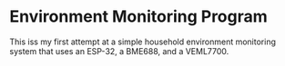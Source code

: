 # Environment Monitoring Program

This iss my first attempt at a simple household environment monitoring system
that uses an ESP-32, a BME688, and a VEML7700.